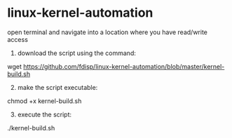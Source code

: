 # linux-kernel-automation

open terminal and navigate into a location where you have read/write access

1. download the script using the command:

wget https://github.com/fdisp/linux-kernel-automation/blob/master/kernel-build.sh

2. make the script executable:

chmod +x kernel-build.sh

3. execute the script:

./kernel-build.sh
